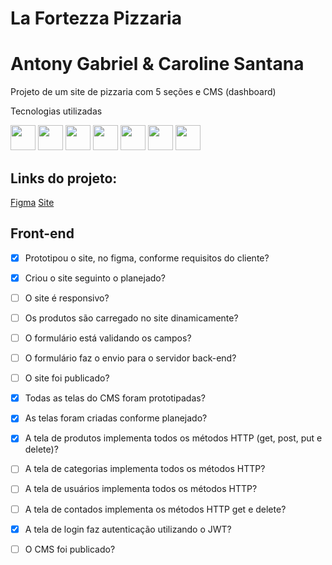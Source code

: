 # La Fortezza Pizzaria

<h1> Antony Gabriel & Caroline Santana </h1>

<p> Projeto de um site de pizzaria com 5 seções e CMS (dashboard) </p>


<p> Tecnologias utilizadas </p>
<img height="40em" src= "https://upload.wikimedia.org/wikipedia/commons/3/33/Figma-logo.svg">
<img height="40em" src= "https://upload.wikimedia.org/wikipedia/commons/thumb/9/9a/Visual_Studio_Code_1.35_icon.svg/1200px-Visual_Studio_Code_1.35_icon.svg.png">
<img height="40em" src= "https://www.alura.com.br/artigos/assets/html-css-js/imagem-1.png">
<img height="40em" src= "https://pbs.twimg.com/profile_images/621577553376100352/lvR3kClO_400x400.png">
<img height="40em" src= "https://res.cloudinary.com/postman/image/upload/t_team_logo/v1629869194/team/2893aede23f01bfcbd2319326bc96a6ed0524eba759745ed6d73405a3a8b67a8">
<img height="40em" src= "https://www.freecodecamp.org/news/content/images/2022/07/git-github.png">
<img height="40em" src= "[https://www.freecodecamp.org/news/content/images/2022/07/git-github.png](https://www.freecodecamp.org/news/content/images/2022/07/git-github.png)">

<h2> Links do projeto: </h2>

<a href="https://www.figma.com/file/LxV0XLVbkVOwInMDlX0t1x/Pizzaria?node-id=0%3A1&t=p8KDrmDxsLfXe3E1-0"> Figma</a>
<a href="#"> Site</a>

## Front-end
- [x] Prototipou o site, no figma, conforme requisitos do cliente?
- [x] Criou o site seguinto o planejado?
- [ ] O site é responsivo?
- [ ] Os produtos são carregado no site dinamicamente?
- [ ] O formulário está validando os campos?
- [ ] O formulário faz o envio para o servidor back-end?
- [ ] O site foi publicado?
- [x] Todas as telas do CMS foram prototipadas?
- [x] As telas foram criadas conforme planejado?
- [x] A tela de produtos implementa todos os métodos HTTP (get, post, put e delete)?
- [ ] A tela de categorias implementa todos os métodos HTTP?
- [ ] A tela de usuários implementa todos os métodos HTTP?
- [ ] A tela de contados implementa os métodos HTTP get e delete?
- [x] A tela de login faz autenticação utilizando o JWT?
- [ ] O CMS foi publicado?


